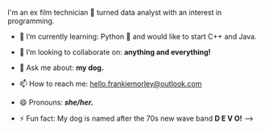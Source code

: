 I'm an ex film technician :movie_camera: turned data analyst with an interest in programming.

- 🌱 I’m currently learning: Python :snake: and would like to start C++ and Java.

- 👯 I’m looking to collaborate on: **anything and everything!**
- 💬 Ask me about: **my dog.**
- 📫 How to reach me: hello.frankiemorley@outlook.com 
- 😄 Pronouns: ***she/her.***
- ⚡ Fun fact: My dog is named after the 70s new wave band **D E V O!**
-->

